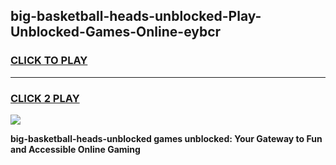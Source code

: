 
## big-basketball-heads-unblocked-Play-Unblocked-Games-Online-eybcr
<h3>
<a href="https://premium76.site?title=big-basketball-heads-unblocked&ref=25A">CLICK TO PLAY</a></h3>
<hr>

<h3>
<a href="https://premium76.site?title=big-basketball-heads-unblocked&ref=25A">CLICK 2 PLAY</a>
  
</h3>

<a href="https://premium76.site?title=big-basketball-heads-unblocked&ref=25A"><img src="https://clearcache.store/games.png"></a>


**big-basketball-heads-unblocked games unblocked: Your Gateway to Fun and Accessible Online Gaming**

